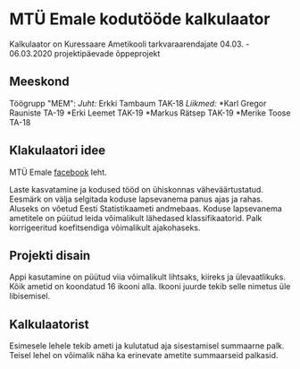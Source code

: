 # MTÜ Emale kodutööde kalkulaator

Kalkulaator on Kuressaare Ametikooli tarkvaraarendajate
04.03. - 06.03.2020 projektipäevade õppeprojekt

## Meeskond

Töögrupp "MEM":
_Juht:_     Erkki Tambaum TAK-18
_Liikmed:_  *Karl Gregor Rauniste TA-19
            *Erki Leemet TAK-19
            *Markus Rätsep TAK-19
            *Merike Toose TA-18

## Klakulaatori idee

MTÜ Emale [facebook](https://www.facebook.com/mtyEmale/) leht.

Laste kasvatamine ja kodused tööd on ühiskonnas väheväärtustatud. Eesmärk on välja selgitada koduse lapsevanema panus ajas ja rahas.
Aluseks on võetud Eesti Statistikaameti andmebaas. Koduse lapsevanema ametitele on püütud leida võimalikult lähedased klassifikaatorid. 
Palk korrigeeritud koefitsendiga võimalikult ajakohaseks.

## Projekti disain

Appi kasutamine on püütud viia võimalikult lihtsaks, kiireks ja ülevaatlikuks. Kõik ametid on koondatud 16 ikooni alla. 
Ikooni juurde tekib selle nimetus üle libisemisel. 

## Kalkulaatorist

Esimesele lehele tekib ameti ja kulutatud aja sisestamisel summaarne palk. 
Teisel lehel on võimalik näha ka erinevate ametite summaarseid palkasid.
